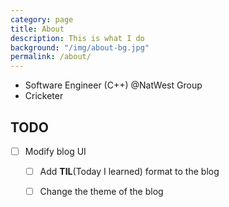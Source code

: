 ```yaml
---
category: page
title: About
description: This is what I do
background: "/img/about-bg.jpg"
permalink: /about/
---
```


- Software Engineer (C++) @NatWest Group  
- Cricketer  

## TODO  

- [ ] Modify blog UI
    - [ ] Add **TIL**(Today I learned) format to the blog
    - [ ] Change the theme of the blog 


